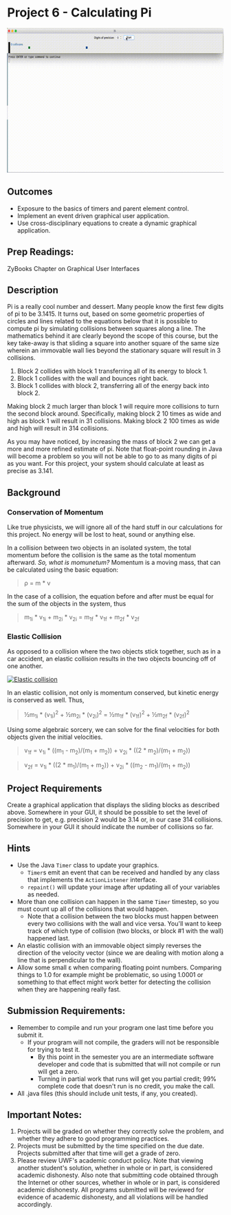 # Project 6 - Calculating Pi

![Sample Pi collisions](pi.gif)

## Outcomes
* Exposure to the basics of timers and parent element control.
* Implement an event driven graphical user application.
* Use cross-disciplinary equations to create a dynamic graphical application.

## Prep Readings:
ZyBooks Chapter on Graphical User Interfaces

## Description
Pi is a really cool number and dessert.
Many people know the first few digits of pi to be 3.1415.
It turns out, based on some geometric properties of circles and lines related to the equations below that it is possible to compute pi by simulating collisions between squares along a line.
The mathematics behind it are clearly beyond the scope of this course, but the key take-away is that sliding a square into another square of the same size wherein an immovable wall lies beyond the stationary square will result in 3 collisions.
1. Block 2 collides with block 1 transferring all of its energy to block 1.
1. Block 1 collides with the wall and bounces right back.
1. Block 1 collides with block 2, transferring all of the energy back into block 2.

Making block 2 much larger than block 1 will require more collisions to turn the second block around.
Specifically, making block 2 10 times as wide and high as block 1 will result in 31 collisions.
Making block 2 100 times as wide and high will result in 314 collisions.

As you may have noticed, by increasing the mass of block 2 we can get a more and more refined estimate of pi.
Note that float-point rounding in Java will become a problem so you will not be able to go to as many digits of pi as you want.
For this project, your system should calculate at least as precise as 3.141.

## Background
### Conservation of Momentum
Like true physicists, we will ignore all of the hard stuff in our calculations for this project.
No energy will be lost to heat, sound or anything else.

In a collision between two objects in an isolated system, the total momentum before the collision is the same as the total momentum afterward.
_So, what is momunetum?_
Momentum is a moving mass, that can be calculated using the basic equation:
> &rho; = m * v

In the case of a collision, the equation before and after must be equal for the sum of the objects in the system, thus
> m<sub>1i</sub> * v<sub>1i</sub> + m<sub>2i</sub> * v<sub>2i</sub> = m<sub>1f</sub> * v<sub>1f</sub> + m<sub>2f</sub> * v<sub>2f</sub>

### Elastic Collision
As opposed to a collision where the two objects stick together, such as in a car accident, an elastic collision results in the two objects bouncing off of one another.

[![Elastic collision](https://img.youtube.com/vi/3cY8IW0eal0/0.jpg)](https://www.youtube.com/watch?v=3cY8IW0eal0)

In an elastic collision, not only is momentum conserved, but kinetic energy is conserved as well. Thus,
> &frac12;m<sub>1i</sub> * (v<sub>1i</sub>)<sup>2</sup> + &frac12;m<sub>2i</sub> * (v<sub>2i</sub>)<sup>2</sup> = &frac12;m<sub>1f</sub> * (v<sub>1f</sub>)<sup>2</sup> + &frac12;m<sub>2f</sub> * (v<sub>2f</sub>)<sup>2</sup>

Using some algebraic sorcery, we can solve for the final velocities for both objects given the initial velocities.
> v<sub>1f</sub> = v<sub>1i</sub> * ((m<sub>1</sub> - m<sub>2</sub>)/(m<sub>1</sub> + m<sub>2</sub>)) + v<sub>2i</sub> * ((2 * m<sub>2</sub>)/(m<sub>1</sub> + m<sub>2</sub>))

> v<sub>2f</sub> = v<sub>1i</sub> * ((2 * m<sub>1</sub>)/(m<sub>1</sub> + m<sub>2</sub>)) + v<sub>2i</sub> * ((m<sub>2</sub> - m<sub>1</sub>)/(m<sub>1</sub> + m<sub>2</sub>))

## Project Requirements
Create a graphical application that displays the sliding blocks as described above.
Somewhere in your GUI, it should be possible to set the level of precision to get, e\.g\. precision 2 would be 3.14 or, in our case 314 collisions.
Somewhere in your GUI it should indicate the number of collisions so far.

## Hints
* Use the Java `Timer` class to update your graphics.
	* `Timer`s emit an event that can be received and handled by any class that implements the `ActionListener` interface.
	* `repaint()` will update your image after updating all of your variables as needed.
* More than one collision can happen in the same `Timer` timestep, so you must count up all of the collisions that would happen.
	* Note that a collision between the two blocks must happen between every two collisions with the wall and vice versa. You'll want to keep track of which type of collision (two blocks, or block #1 with the wall) happened last.
* An elastic collision with an immovable object simply reverses the direction of the velocity vector (since we are dealing with motion along a line that is perpendicular to the wall).
* Allow some small &epsilon; when comparing floating point numbers. Comparing things to 1.0 for example might be problematic, so using 1.0001 or something to that effect might work better for detecting the collision when they are happening really fast.

## Submission Requirements:
* Remember to compile and run your program one last time before you submit it.
	* If your program will not compile, the graders will not be responsible for trying to test it.
		* By this point in the semester you are an intermediate software developer and code that is submitted that will not compile or run will get a zero.
		* Turning in partial work that runs will get you partial credit; 99% complete code that doesn't run is no credit, you make the call.
* All .java files (this should include unit tests, if any, you created).
 
## Important Notes:
1. Projects will be graded on whether they correctly solve the problem, and whether they adhere to good programming practices.
1. Projects must be submitted by the time specified on the due date.
Projects submitted after that time will get a grade of zero.
1. Please review UWF's academic conduct policy.
Note that viewing another student's solution, whether in whole or in part, is considered academic dishonesty.
Also note that submitting code obtained through the Internet or other sources, whether in whole or in part, is considered academic dishonesty.
All programs submitted will be reviewed for evidence of academic dishonesty, and all violations will be handled accordingly.
